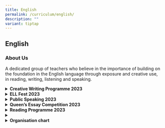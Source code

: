 ```yaml
---
title: English
permalink: /curriculum/english/
description: ""
variant: tiptap
---
```

<h2>English</h2>
<h3>About Us</h3>
<p>A dedicated group of teachers who believe in the importance of building
on the foundation in the English language through exposure and creative
use, in reading, writing, listening and speaking.</p>
<div data-type="detailGroup" class="isomer-accordion-group isomer-accordion isomer-accordion-white">
<details class="isomer-details">
<summary><strong>Creative Writing Programme 2023</strong>
</summary>
<div data-type="detailsContent" class="isomer-details-content">
<ul data-tight="true" class="tight">
<li>
<p><strong><u>CAP 2023/2024</u></strong>
<br><strong>2023/2024 CAPpers</strong>
<br>Student-writers in our Creative Writing Programme passionately pursued
their craft, meticulously developing portfolios of original works that
reflect a deep sensitivity to the world around them for the Creative Arts
Programme (CAP). This prestigious programme, jointly organized by the Gifted
Education Branch, MOE, and Yale-NUS College, offers a unique platform for
young and talented writers.
<br>We are proud to announce that in 2023, two of our students, Stella Tong
Chi Ling from 3 Steadfastness and Rulona Miguel Badilla from 3 Excellence,
were selected to represent AISS at the CAP Seminar, held from 29th May
to 1st June. Continuing this achievement, in 2024, Chang Ling-Chi @ Olivia
Zelda Setiono and Joey Lee Jie Yi, both from 3 Excellence, were also accepted
into CAP, representing AISS at the seminar from 27th to 31st May.</p>
<p>As CAP participants, they engaged in a diverse array of creative writing
workshops, plenary lectures, performance workshops, and enrichment sessions,
all of which pushed their creative boundaries to new heights. We would
like to congratulate them in achieving new and exciting milestones in their
creative writing endeavors.</p>
<p><strong>2023/2024 CAP Mentees</strong>
<br>We are pleased to announce that our 2022 CAPpers, Bellelyn Ong and Klenn
Teo Yuan Jun Kai, successfully submitted their portfolios for the 2023
Mentorship Attachment. As 2023 CAP poetry mentees, they demonstrated a
spirit of excellence, pushing themselves to refine their creative writing
skills under the guidance of a local writer. Their dedication led to the
creation of exceptional poetry pieces, which were selected for publication
in the 2023 CAP Anthology, <em>Eye on the World: Making It New.</em>
</p>
<p>Additionally, Bellelyn received special recognition from the CAP Organising
Committee and was invited to recite her published poem, ‘Pulau Ubin &amp;
Painting Lessons (Title of Film) @ National Gallery’<em>,</em> at the CAP
Seminar Closing Ceremony on 1 June at NAFA. Her performance aimed to inspire
seminar participants from various schools as they embarked on their journeys
as budding writers. Bellelyn was further honored with an invitation to
recite her poem at the 2023 Poetry Festival at NLB on 5th August, where
her work was praised for its craftsmanship and alignment with the festival’s
theme, ‘Sojourners.’ We applaud her outstanding achievements in creative
writing.</p>
<p>Building on this success, Rulona Miguel Badilla from 3 Excellence was
also successful in his application for the 2024 Mentorship Attachment.
Under the mentorship of a local writer, he crafted remarkable poetry pieces
that were selected for publication in the 2024 CAP Anthology, <em>Eye on the World: The Half Familiar.</em> Following
in the footsteps of his seniors, Miguel was chosen to perform a reading
of his poem, ‘Self-portrait of an Art Gallery’<em>,</em> at the CAP Seminar
2024 Closing Ceremony, carrying forward the legacy of inspiring students
across schools on their creative writing journeys.</p>
</li>
</ul>
<p></p>
<div class="iframe-wrapper">
<iframe height="569" width="960" allowfullscreen="true" frameborder="0" src="https://docs.google.com/presentation/d/e/2PACX-1vQ_b7CrCWVyGgDkhUmKrXjONdLMHGd8jIcQS8oHOs8_iIJ4-XhD5gRYgYkZx2faOCubHyG8pqzv23sA/embed?start=true&amp;loop=true&amp;delayms=3000"></iframe>
</div>
<p></p>
<p></p>
<ul data-tight="true" class="tight">
<li>
<p><strong><u>Creative Writing Workshop 2023</u></strong>
<br>Picture this: The words you have penned on paper dances to the beat of
spoken word poetry, and memorable worlds of wonderful fiction are formed
with little words, quick sentences, and a few characters.</p>
<p></p>
<p>This is what students from our AISS Creative Writing Program experienced
during this year’s Creative Writing Camp, conducted during the last week
of the June’s holidays. Through a series of workshops led by our teachers
as well as established contemporary Singapore writers, Marc Nair and Neil
Humphreys, students gained great insights into the myriad possibilities
of writing.&nbsp;</p>
<p></p>
<p>By the end of the camp, they learnt how to bring their written words to
life as they performed or presented their works in front of an audience.
It was a joy to see them impressing their peers with their brave attempts
at acrostic poetries, visual poetries or prose embellished with detailed
descriptions enhanced by carefully chosen literary devices.</p>
<p></p>
<p>Quickly and adeptly, participants also learnt to create gripping short
fiction–a genre which involves creating impactful narratives composed of
minimal characters governed by one or two central themes and concerns–with
the personalised guidance and feedback from Neil Humphreys, who has published
numerous works.&nbsp;</p>
<p></p>
<p>After these experiences, these budding writers are encouraged to edit
and improve on their created work, with the guidance and feedback of the
teachers. Their works will subsequently be featured in AISS’s public school
online publication, Contemplations.&nbsp;</p>
<p></p>
<p><strong>2023 Creative Writing Workshop</strong>
<br>Writing as a performing art? With singing and serenading to boot?</p>
<p></p>
<p>This is what students who participated in AISS Creative Writing Workshop
2023 experienced during the first week of the June holidays. They had a
great cathartic release from the online versions conducted over the previous
pandemic years. While acquiring writing strategies over online sessions
was plausible, nothing could beat meeting face-to-face.&nbsp;</p>
<p></p>
<p>Two workshops by established contemporary Singapore writers, Marc Nair
and Jennifer Anne Champion, were also conducted, giving participants greater
insights into the myriad possibilities of writing.</p>
<p>Students enjoyed impressing their peers with their brave attempts at acrostic
poems, visual poetries or prose embellished with detailed descriptions
enhanced by carefully chosen literary devices. There was also a sensory
walk to the nearby Sembawang Hot Spring Park to stimulate participants’
imaginations.</p>
<p></p>
<p>Check out some of these creative works published and featured on <strong><a href="https://sites.google.com/moe.edu.sg/contemplations2022-2023/" rel="noopener nofollow" target="_blank">Contemplations</a></strong>!</p>
<p></p>
<div class="iframe-wrapper">
<iframe height="569" width="960" allowfullscreen="true" frameborder="0" src="https://docs.google.com/presentation/d/e/2PACX-1vQAJr0dFLUIqD_WDVM5sTGJCg4epcb0cF9nyUq9fePSsQojGaB3N_BeURrIb2MCJwNJV7h-KDVrNTl0/embed?start=true&amp;loop=true&amp;delayms=3000"></iframe>
</div>
</li>
</ul>
<p></p>
</div>
</details>
</div>
<div data-type="detailGroup" class="isomer-accordion-group isomer-accordion isomer-accordion-white">
<details class="isomer-details">
<summary><strong>ELL Fest 2023</strong>
</summary>
<div data-type="detailsContent" class="isomer-details-content">
<p>The theme for this year's English Language and Literature (ELL) Festival
was ‘Superheroes’, and it's safe to say that our teachers have donned their
capes, forming the formidable ‘Justice Lit’, led by none other than the
illustrious Captain English. Justice Lit is a league of superheroes with
extraordinary literary and linguistic abilities whose mission is to ignite
a spark of excitement in the hearts of our students for English Language
and Literature.</p>
<p>The objectives of the ELL festival were to cultivate a school-wide culture
that nurtures the appreciation of the English Language and Literature while
promoting the sheer joy of learning. And what better way to inspire this
than by organising a series of engaging events, including speech competitions,
spelling bees, and poetry contests, alongside fun and enlightening workshops,
where students and teachers alike can delve into the boundless world of
language and linguistic expressions. A multitude of events have been organised,
each designed to empower our students to harness their inner language superheroes.
Among the highlights are:</p>
<p>1. Spelling Bee (Sec 1s): The Sec 1 students showcased their command over
the English language by competing in a thrilling Spelling Bee. This event
not only tests their linguistic prowess but also fosters healthy competition
and camaraderie. Students were given a treat as they also got to watch
their non-English teachers taking part in the Spelling Bee too!&nbsp;</p>
<p>2. Planned Speech (Sec 2s): The Sec 2 students stepped up to the podium
with well-researched and eloquently delivered speeches. This event not
only honed their public speaking skills but also encouraged critical thinking
and in-depth exploration of literary themes.</p>
<p>3. Impromptu Speech (Sec 3s): The Sec 3 students faced the challenge of
thinking on their feet as they engaged in impromptu speeches. This event
promotes quick thinking, adaptability, and the ability to articulate ideas
effectively, all essential skills for future leaders.</p>
<p>4. Poetry Writing Competition (Whole School): For our passionate literature
enthusiasts, the Poetry Writing Competition provided a platform to unleash
their creativity and express themselves through the art of poetry. It's
an opportunity to dive deep into the world of words and emotions.</p>
<p>But the&nbsp; ELL Festival is not just about competition; it's also about
nurturing talent and fostering a love for the language and its literature.
To that end, the festival includes a series of workshops during the Learning
Fiesta week:</p>
<p>Drama and Poetry Workshops for Sec 1 and 2 Students: These workshops allow
our younger students to explore the world of literature in a dynamic and
interactive way. They get to enact scenes from their favorite plays and
immerse themselves in the beauty of poetic expression.</p>
<p>In the spirit of "Superheroes," Justice Lit members served as guides throughout
the festival, sharing their passion for language and literature with students,
and demonstrating that, indeed, "words are mightier than swords."</p>
<p>The ELL Festival promised to be a spectacular journey, where students
were not only educated but inspired. It is a celebration of language and
literature, a testament to the power of words, and a reminder that each
one of us has the potential to be a superhero in our own literary adventures.</p>
<p>On this extraordinary voyage, let us remember that the true heroes of
the&nbsp; ELL Festival are the students and teachers who came together
to make it a resounding success, forging bonds of learning, creativity,
and camaraderie that will last a lifetime. Here's to a festival filled
with words that leap off the pages and into our hearts, and to superheroes
who inspire us all to explore the limitless horizons of language and literature.</p>
<p></p>
<div class="iframe-wrapper">
<iframe height="569" width="960" allowfullscreen="true" frameborder="0" src="https://docs.google.com/presentation/d/e/2PACX-1vRQprZcp7OIOelFUzrc7LkDePoFeLG4wRjnbSBf4C1H2D7IyRUNv2Q6AVS4lP6l-ocl2tgIhQEh0FEB/embed?start=true&amp;loop=true&amp;delayms=3000"></iframe>
</div>
</div>
</details>
</div>
<div data-type="detailGroup" class="isomer-accordion-group isomer-accordion isomer-accordion-white">
<details class="isomer-details">
<summary><strong>Public Speaking 2023</strong>
</summary>
<div data-type="detailsContent" class="isomer-details-content">
<p>‘Rotate both of your shoulder blades backwards and then forward.’</p>
<p>‘Shake your arms vigorously as if dozens of invisible jellyfish are clinging
on to them.’&nbsp;</p>
<p>What in the world is this workshop?&nbsp;</p>
<p>
<br>Only when the instructor, like an accomplished choir master, put participants
through the paces of varying their intonations and conquering tongue twisters,
then some semblance of a public speaking workshop emerges.</p>
<p>
<br>What a fun and engaging workshop which garners high ratings year in and
year out! Participants will be deployed to helm school concerts and events
to provide them with opportunities to put into practice what they have
learnt.</p>
<p></p>
<div class="iframe-wrapper">
<iframe height="569" width="960" allowfullscreen="true" frameborder="0" src="https://docs.google.com/presentation/d/e/2PACX-1vRU6MSnZq-pA9yNk-Eoxy0Spd-At_6B0l4q-_dxVRw8GI_u13luYAUKULxZN-BiJg802rKifoKZzPhL/embed?start=true&amp;loop=true&amp;delayms=3000"></iframe>
</div>
</div>
</details>
</div>
<div data-type="detailGroup" class="isomer-accordion-group isomer-accordion isomer-accordion-white">
<details class="isomer-details">
<summary><strong>Queen’s Essay Competition 2023</strong>
</summary>
<div data-type="detailsContent" class="isomer-details-content">
<p>This annual international writing competition provides both budding and
sophisticated writers the much needed opportunities - the former to explore
whether they have what it takes to be a writer and the latter, a means
to pitch their writing skills and creativity against their peers from other
parts of the world. It is no wonder that this competition captures the
imagination of many AI students who participated, enhancing their interest
and more importantly, leveling up their writing skills.</p>
<p></p>
<div class="iframe-wrapper">
<iframe height="749" width="1280" allowfullscreen="true" frameborder="0" src="https://docs.google.com/presentation/d/e/2PACX-1vQpjSBUAucb3OoZrN7c805f1pR0LMiHlWu4aMjguMPoxQMn_qBaqHdF-bJWv10e-g/embed?start=true&amp;loop=true&amp;delayms=3000"></iframe>
</div>
</div>
</details>
</div>
<div data-type="detailGroup" class="isomer-accordion-group isomer-accordion isomer-accordion-white">
<details class="isomer-details">
<summary><strong>Reading Programme 2023</strong>
</summary>
<div data-type="detailsContent" class="isomer-details-content">
<ul data-tight="true" class="tight">
<li>
<p><strong><u>Assembly Programmes</u></strong>
<br>During our weekly assembly, our Reading Ambassadors actively promote our
schools’ reading initiatives, rousing their peers to avidly participate
in reading ventures and borrow books. On 9<sup>th</sup> February 2023, our
Reading Ambassadors, Olivia Zelda Setiano from 2E1 and Javien Quek Wen
Le from 3 Integrity gave a riveting presentation on our library’s thematic
event, ‘Valentine’s Day’, encouraging students to go on blind dates with
books and explore our ‘Busk Me Away Station’ where students can express
their love for creative expression and music through live performances
at the library.&nbsp;
<br>
<br>In another example, during the 30th August Assembly Programme, our Reading
Programme collaborated with the school’s ALP Programme and NLB to address
the contemporary issue of Food Sustainability. Reading Ambassador Fernandez
Ronne Gabrielle Abrenica from 2E3 highlighted recommended reads by NLB,
which were also available on Sora, our school’s digital library. Alongside
the ALP ambassadors, they showcased exemplary vlogs created by students
Fong Siyi, Jolin, and Nadyne Nur Rahilah Binte Hiskandar Numeiry from 4N2.
These vlogs were inspired by The IN Straits Times article, “Going Plastic-Free
For One Day,” from <em>The Environment Issue</em>, underscoring the positive
impact our school’s reading subscription to The IN Straits Times has on
our students.</p>
</li>
</ul>
<div class="iframe-wrapper">
<iframe height="569" width="960" allowfullscreen="true" frameborder="0" src="https://docs.google.com/presentation/d/e/2PACX-1vSUktEGYW1F6yv0kxdFJjRlWMYHitn4FlkjKj2OI7FQHDN7l5dwdQjr1pUbTPBXUzHh9roN--PEM_s_/embed?start=true&amp;loop=true&amp;delayms=3000"></iframe>
</div>
<p></p>
<ul data-tight="true" class="tight">
<li>
<p><strong><u>Outreach</u></strong>
<br><strong>AISS Reading Ambassadors Ignite the Joy of Reading in the Community with NLB</strong>
<br>On the 13th of July 2024, our Reading Ambassadors from Ahmad Ibrahim Secondary
School had the incredible opportunity to collaborate with the National
Library Board (NLB) in an outreach event at Yishun Public Library. Titled <em>Tales Come Alive: A Puppetry Reading Adventure</em>,
the event was designed to captivate the imaginations of young readers and
foster a love for storytelling in the community.</p>
<p>Our Reading Ambassadors took center stage, delivering a delightful and
engaging puppetry reading session that brought stories to life. With vibrant
characters, expressive voices, and creative puppetry, they transported
the audience into the magical worlds of their chosen tales. This interactive
and entertaining approach not only captured the attention of the children
but also inspired a renewed interest in reading among the audience members.</p>
<p>The event was a resounding success, with attendees leaving with smiles
on their faces and a spark of curiosity ignited in their hearts. The collaboration
with NLB provided our students with a unique platform to develop their
public speaking and performance skills while contributing meaningfully
to the community.</p>
<p>We are incredibly proud of our Reading Ambassadors for their dedication,
creativity, and passion for promoting literacy. This outreach event is
a testament to the power of storytelling and the importance of nurturing
a lifelong love for reading.</p>
<p>We look forward to many more opportunities to engage with the community
and spread the joy of reading far and wide!
<br>
</p>
<div class="iframe-wrapper">
<iframe height="569" width="960" allowfullscreen="true" frameborder="0" src="https://docs.google.com/presentation/d/e/2PACX-1vTylUrIXBARZH1mrIHaqJtT5P7QbmOScjezBVONUEzMO8gl_D5QrNS1CJpHMY1A_dZAUgvGS8WfOjPI/embed?start=true&amp;loop=true&amp;delayms=3000"></iframe>
</div>
</li>
</ul>
<p></p>
<ul data-tight="true" class="tight">
<li>
<p><strong><u>Thematic Events</u></strong>
<br>A new month at our library beckons a new thematic event, calling students
to celebrate significant occasions with the school and their peers as one
AI community. Our students were thrilled to participate in a myriad of
ever-changing activities throughout the year, be it serenading the crowds
at the ‘Busk Me Away’ station for Valentine’s Day or making paper pageant
dolls for International Friendship Day. Not only that, but our library
also collaborated with NPCC to hold an interactive Crime Scene Investigation
where students sleuth and solve a crime mystery and stand a chance at winning
attractive prizes.&nbsp;</p>
<p>Alongside these activities, students also explore our enticing book displays
such as our mystery reads with alluring teasers tempting them to pick them
up as their next read. With a slew of events, invigorating our library
with a new lease of life each month, we are committed to ignite, in our
students, the passion for reading and exploration!
<br>
</p>
<div class="iframe-wrapper">
<iframe height="569" width="960" allowfullscreen="true" frameborder="0" src="https://docs.google.com/presentation/d/e/2PACX-1vSrX20JssjS8QD3mKWtNBitG_DH297O7y_RUyNRwmTQeKe1zVKoc-ctnsHq4dvURQsugGkoILM4QfmJ/embed?start=true&amp;loop=true&amp;delayms=3000"></iframe>
</div>
<p></p>
</li>
<li>
<p><strong><u>Top Borrowers</u></strong>
<br><strong>Celebrating Our Top Borrowers: Fostering a Culture of Reading Excellence</strong>
<br>At AISS, we recognize the importance of reading in fostering lifelong
learning. To celebrate our students' dedication to this vital skill, we
proudly honor our Top Borrowers who have shown exceptional enthusiasm in
exploring the diverse collection of books in our library.</p>
<p>These students have gone above and beyond in their reading journeys, setting
an inspiring example for their peers. The Top Borrowers for are:</p>
<p></p>
</li>
</ul>
<table style="minWidth: 50px">
<colgroup>
<col>
<col>
</colgroup>
<tbody>
<tr>
<th rowspan="1" colspan="1">
<p><u>Term 1 2023</u>
</p>
</th>
<th rowspan="1" colspan="1">
<p></p>
</th>
</tr>
<tr>
<td rowspan="1" colspan="1">
<p><strong>First Place</strong>
</p>
</td>
<td rowspan="1" colspan="1">
<p>BRANDON LOK ZHI YANG, 2E3</p>
</td>
</tr>
<tr>
<td rowspan="1" colspan="1">
<p><strong>Second Place</strong>
</p>
</td>
<td rowspan="1" colspan="1">
<p>CELEST LOH ENXY, 3ST</p>
</td>
</tr>
<tr>
<td rowspan="3" colspan="1">
<p><strong>Third Place</strong>
</p>
</td>
<td rowspan="3" colspan="1">
<p>FATIMAH BINTE YUSOF, 1SE
<br>ISOC ANGEL DANIELLE PESCADOR, 3ST
<br>YUAN JINGYI, 3SE</p>
</td>
</tr>
<tr></tr>
<tr></tr>
</tbody>
</table>
<ul data-tight="true" class="tight">
<li>
<p>
<br>
</p>
</li>
</ul>
</div>
</details>
</div>
<div data-type="detailGroup" class="isomer-accordion-group isomer-accordion isomer-accordion-white">
<details class="isomer-details">
<summary></summary>
<div data-type="detailsContent" class="isomer-details-content">
<p></p>
</div>
</details>
</div>
<div data-type="detailGroup" class="isomer-accordion-group isomer-accordion isomer-accordion-white">
<details class="isomer-details">
<summary><strong>Organisation chart</strong>
</summary>
<div data-type="detailsContent" class="isomer-details-content">
<table style="minWidth: 75px">
<colgroup>
<col>
<col>
<col>
</colgroup>
<tbody>
<tr>
<td rowspan="1" colspan="1">
<p><strong>1</strong>
<br>
</p>
</td>
<td rowspan="1" colspan="1">
<p>Mdm Nah Ser Yen
<br>
</p>
</td>
<td rowspan="1" colspan="1">
<p>HOD/EL
<br>
</p>
</td>
</tr>
<tr>
<td rowspan="1" colspan="1">
<p><strong>2</strong>
<br>
</p>
</td>
<td rowspan="1" colspan="1">
<p>Mr Burton Row
<br>
</p>
</td>
<td rowspan="1" colspan="1">
<p>ST/Lit
<br>
</p>
</td>
</tr>
<tr>
<td rowspan="1" colspan="1">
<p><strong>3</strong>
<br>
</p>
</td>
<td rowspan="1" colspan="1">
<p>Ms Woon Sher Lin Sheralyn
<br>
</p>
</td>
<td rowspan="1" colspan="1">
<p>SH/Art
<br>
</p>
</td>
</tr>
<tr>
<td rowspan="1" colspan="1">
<p><strong>4</strong>
<br>
</p>
</td>
<td rowspan="1" colspan="1">
<p>Mdm Lilian Ngui
<br>
</p>
</td>
<td rowspan="1" colspan="1">
<p></p>
</td>
</tr>
<tr>
<td rowspan="1" colspan="1">
<p><strong>5</strong>
<br>
</p>
</td>
<td rowspan="1" colspan="1">
<p>Mdm Chew Hui Leng Faith
<br>
</p>
</td>
<td rowspan="1" colspan="1">
<p></p>
</td>
</tr>
<tr>
<td rowspan="1" colspan="1">
<p><strong>6</strong>
<br>
</p>
</td>
<td rowspan="1" colspan="1">
<p>Mdm Hafizhah Jamel
<br>
</p>
</td>
<td rowspan="1" colspan="1">
<p></p>
</td>
</tr>
<tr>
<td rowspan="1" colspan="1">
<p><strong>7</strong>
<br>
</p>
</td>
<td rowspan="1" colspan="1">
<p>Mdm Phua Eng Sze
<br>
</p>
</td>
<td rowspan="1" colspan="1">
<p></p>
</td>
</tr>
<tr>
<td rowspan="1" colspan="1">
<p><strong>8</strong>
<br>
</p>
</td>
<td rowspan="1" colspan="1">
<p>Mdm Jennifer Koh Pei Pei
<br>
</p>
</td>
<td rowspan="1" colspan="1">
<p></p>
</td>
</tr>
<tr>
<td rowspan="1" colspan="1">
<p><strong>9</strong>
<br>
</p>
</td>
<td rowspan="1" colspan="1">
<p>Mdm Kasturi Manoselvam
<br>
</p>
</td>
<td rowspan="1" colspan="1">
<p></p>
</td>
</tr>
<tr>
<td rowspan="1" colspan="1">
<p><strong>10</strong>
<br>
</p>
</td>
<td rowspan="1" colspan="1">
<p>Mdm Amelia Y Dizon
<br>
</p>
</td>
<td rowspan="1" colspan="1">
<p></p>
</td>
</tr>
<tr>
<td rowspan="1" colspan="1">
<p><strong>11</strong>
<br>
</p>
</td>
<td rowspan="1" colspan="1">
<p>Ms Nur Syakira Zamri
<br>
</p>
</td>
<td rowspan="1" colspan="1">
<p></p>
</td>
</tr>
<tr>
<td rowspan="1" colspan="1">
<p><strong>12</strong>
<br>
</p>
</td>
<td rowspan="1" colspan="1">
<p>Ms Tan Wiphaporn
<br>
</p>
</td>
<td rowspan="1" colspan="1">
<p></p>
</td>
</tr>
<tr>
<td rowspan="1" colspan="1">
<p><strong>13</strong>
<br>
</p>
</td>
<td rowspan="1" colspan="1">
<p>Mr Fong Tjen Shan Ryan
<br>
</p>
</td>
<td rowspan="1" colspan="1">
<p></p>
</td>
</tr>
<tr>
<td rowspan="1" colspan="1">
<p><strong>14</strong>
<br>
</p>
</td>
<td rowspan="1" colspan="1">
<p>Ms Wang Xuejuan
<br>
</p>
</td>
<td rowspan="1" colspan="1">
<p></p>
</td>
</tr>
<tr>
<td rowspan="1" colspan="1">
<p><strong>15</strong>
<br>
</p>
</td>
<td rowspan="1" colspan="1">
<p>Mr Mohamed Imran Ishak
<br>
</p>
</td>
<td rowspan="1" colspan="1">
<p></p>
</td>
</tr>
<tr>
<td rowspan="1" colspan="1">
<p><strong>17</strong>
<br>
</p>
</td>
<td rowspan="1" colspan="1">
<p>Ms Ang Xin Ru Ruby
<br>
</p>
</td>
<td rowspan="1" colspan="1">
<p></p>
</td>
</tr>
<tr>
<td rowspan="1" colspan="1">
<p><strong>18</strong>
<br>
</p>
</td>
<td rowspan="1" colspan="1">
<p>Mr Enzo Charles Victor Buttazzoni
<br>
</p>
</td>
<td rowspan="1" colspan="1">
<p></p>
</td>
</tr>
<tr>
<td rowspan="1" colspan="1">
<p><strong>19</strong>
<br>
</p>
</td>
<td rowspan="1" colspan="1">
<p>Mr Kesavan Ramakrishnan
<br>
</p>
</td>
<td rowspan="1" colspan="1">
<p></p>
</td>
</tr>
</tbody>
</table>
<p></p>
</div>
</details>
</div>
<p></p>
<p></p>
<p></p>